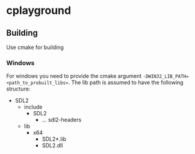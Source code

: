 # cplayground

## Building
Use cmake for building
### Windows
For windows you need to provide the cmake argument `-DWIN32_LIB_PATH=<path_to_prebuilt_libs>`. The lib path is assumed to have the following structure:
- SDL2
    - include
        - SDL2
            - ... sdl2-headers
    - lib
        - x64
            - SDL2*.lib
            - SDL2.dll